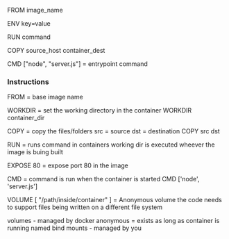 FROM image_name

ENV key=value

RUN command

COPY source_host container_dest

CMD ["node", "server.js"] = entrypoint command

### Instructions


FROM = base image name

WORKDIR = set the working directory in the container
    WORKDIR container_dir


COPY = copy the files/folders
    src = source
    dst = destination
    COPY src dst

RUN = runs command in containers working dir
        is executed wheever the image is buing built

EXPOSE 80 = expose port 80 in the image

CMD = command is run when the container is started
    CMD ['node', 'server.js']


VOLUME [ "/path/inside/container" ] = Anonymous volume
the code needs to support files being written on a different file system

volumes - managed by docker
    anonymous = exists as long as container is running
    named
bind mounts - managed by you


